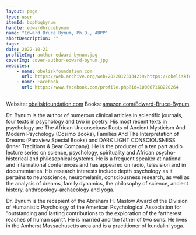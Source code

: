 ```yaml
---
layout: page
type: user
itemId: bcphbqbynum
handle: edwardbrucebynum
name: "Edward Bruce Bynum, Ph.D., ABPP"
shortDescription: ""
tags:
date: 2022-10-21
profileImg: author-edward-bynum.jpg
coverImg: cover-author-edward-bynum.jpg
websites:
    - name: obeliskfoundation.com
      url: https://web.archive.org/web/20220123134219/https://obeliskfoundation.com/
    - name: Facebook
      url: https://www.facebook.com/profile.php?id=100067168220264
---
```


Website: [obeliskfoundation.com](https://web.archive.org/web/20220123134219/https://obeliskfoundation.com/)
Books: [amazon.com/Edward-Bruce-Bynum](https://www.amazon.com/Edward-Bruce-Bynum/e/B001K7WMXU?ref=sr_ntt_srch_lnk_1&qid=1584830830&sr=8-1)

Dr. Bynum is the author of numerous clinical articles in scientific journals, four texts in psychology and two in poetry. His most recent texts in psychology are The African Unconscious: Roots of Ancient Mysticism And Modern Psychology (Cosimo Books), Families And The Interpretation of Dreams (Paraview Special Books) and DARK LIGHT CONSCIOUSNESS (Inner Traditions & Bear Company). He is the producer of a ten part audio lecture series on science, psychology, spirituality and African psycho-historical and philosophical systems. He is a frequent speaker at national and international conferences and has appeared on radio, television and in documentaries. His research interests include depth psychology as it pertains to neuroscience, neuromelanin, consciousness research, as well as the analysis of dreams, family dynamics, the philosophy of science, ancient history, anthropology-archaeology and yoga.

Dr. Bynum is the recepient of the Abraham H. Maslow Award of the Division of Humanistic Psychology of the American Psychological Association for "outstanding and lasting contributions to the exploration of the fartherest reaches of human spirit". He is married and the father of two sons. He lives in the Amherst Massachusetts area and is a practitioner of kundalini yoga.
